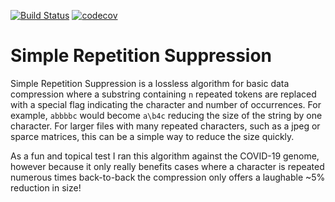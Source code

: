 [![Build Status](https://travis-ci.org/github/issoupadrink/Simple-Repetition-Suppression.svg?branch=master)](https://travis-ci.org/github/issoupadrink/Simple-Repetition-Suppression)
[![codecov](https://codecov.io/gh/issoupadrink/Simple-Repetition-Suppression/branch/master/graph/badge.svg)](https://codecov.io/gh/issoupadrink/Simple-Repetition-Suppression)

# Simple Repetition Suppression

Simple Repetition Suppression is a lossless algorithm for basic data compression where a substring containing `n` repeated tokens are replaced with a special flag indicating the character and number of occurrences. For example, `abbbbc` would become `a\b4c` reducing the size of the string by one character. For larger files with many repeated characters, such as a jpeg or sparce matrices, this can be a simple way to reduce the size quickly. 

As a fun and topical test I ran this algorithm against the COVID-19 genome, however because it only really benefits cases where a character is repeated numerous times back-to-back the compression only offers a laughable ~5% reduction in size!
